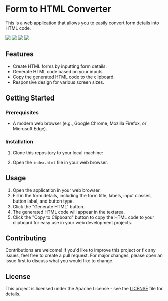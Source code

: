 # Form to HTML Converter

This is a web application that allows you to easily convert form details into HTML code.

 <img src="https://img.shields.io/badge/Bootstrap-563D7C?style=for-the-badge&logo=bootstrap&logoColor=white" /> <img src="https://img.shields.io/badge/Font_Awesome-339AF0?style=for-the-badge&logo=fontawesome&logoColor=white" /> <img src="	https://img.shields.io/badge/JavaScript-323330?style=for-the-badge&logo=javascript&logoColor=F7DF1E" /> <img src="https://img.shields.io/badge/JavaScript-323330?style=for-the-badge&logo=javascript&logoColor=F7DF1E" />

## Features

- Create HTML forms by inputting form details.
- Generate HTML code based on your inputs.
- Copy the generated HTML code to the clipboard.
- Responsive design for various screen sizes.

## Getting Started

### Prerequisites

- A modern web browser (e.g., Google Chrome, Mozilla Firefox, or Microsoft Edge).

### Installation

1. Clone this repository to your local machine:


2. Open the `index.html` file in your web browser.

## Usage

1. Open the application in your web browser.
2. Fill in the form details, including the form title, labels, input classes, button label, and button type.
3. Click the "Generate HTML" button.
4. The generated HTML code will appear in the textarea.
5. Click the "Copy to Clipboard" button to copy the HTML code to your clipboard for easy use in your web development projects.

## Contributing

Contributions are welcome! If you'd like to improve this project or fix any issues, feel free to create a pull request. For major changes, please open an issue first to discuss what you would like to change.

## License

This project is licensed under the Apache License - see the [LICENSE](LICENSE) file for details.




